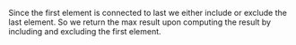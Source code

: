 Since the first element is connected to last we either include or exclude the last element. So we return the max result upon computing the result by including and excluding the first element.
